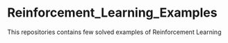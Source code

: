# Reinforcement_Learning_Examples
This repositories contains few solved examples of Reinforcement Learning
